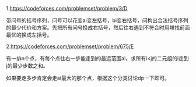 1.https://codeforces.com/problemset/problem/3/D

带问号的括号序列，问号可以花变ai变左括号，bi变右括号，问构出合法括号序列的最少代价和方案。先把所有问号换成右括号，然后往右遇到不符合时用堆找前面最优的换成左括号。

2.https://codeforces.com/problemset/problem/675/E

有一排n个点，有每个点往右一步能走到的最远范围ai，求所有i<j的二元组的i走到j的最少步数之和。

如果要走多步肯定会走ai最大的那个点，根据这个分类讨论dp一下即可。